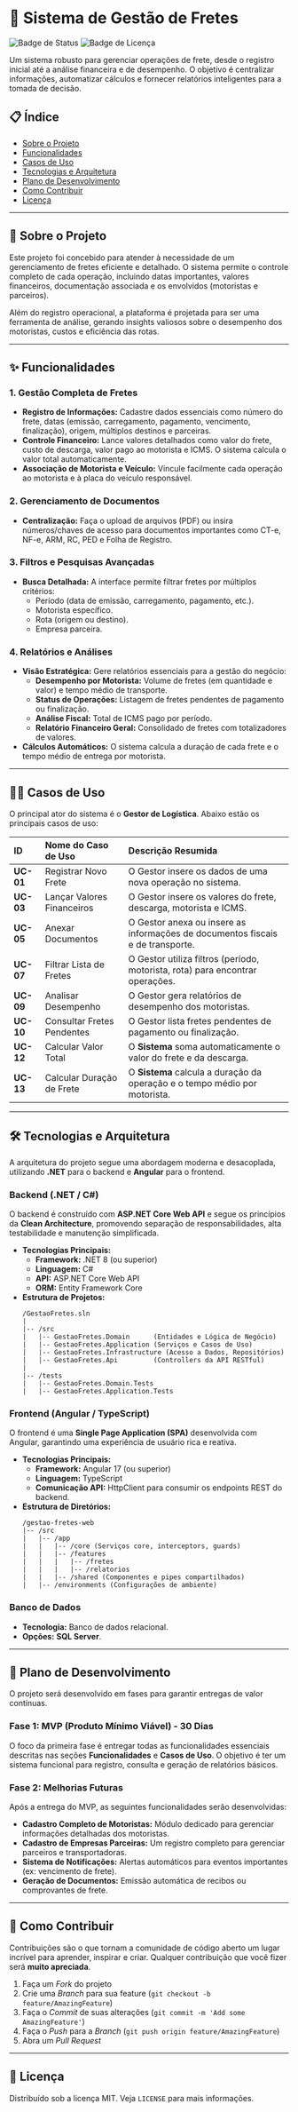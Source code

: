 # 🚚 Sistema de Gestão de Fretes

![Badge de Status](https://img.shields.io/badge/status-em%20desenvolvimento-yellow)
![Badge de Licença](https://img.shields.io/badge/license-MIT-blue)

Um sistema robusto para gerenciar operações de frete, desde o registro inicial até a análise financeira e de desempenho. O objetivo é centralizar informações, automatizar cálculos e fornecer relatórios inteligentes para a tomada de decisão.

## 📋 Índice

- [Sobre o Projeto](#-sobre-o-projeto)
- [Funcionalidades](#-funcionalidades)
- [Casos de Uso](#-casos-de-uso)
- [Tecnologias e Arquitetura](#-tecnologias-e-arquitetura)
- [Plano de Desenvolvimento](#-plano-de-desenvolvimento)
- [Como Contribuir](#-como-contribuir)
- [Licença](#-licença)

---

## 🎯 Sobre o Projeto

Este projeto foi concebido para atender à necessidade de um gerenciamento de fretes eficiente e detalhado. O sistema permite o controle completo de cada operação, incluindo datas importantes, valores financeiros, documentação associada e os envolvidos (motoristas e parceiros).

Além do registro operacional, a plataforma é projetada para ser uma ferramenta de análise, gerando insights valiosos sobre o desempenho dos motoristas, custos e eficiência das rotas.

---

## ✨ Funcionalidades

### 1. Gestão Completa de Fretes
- **Registro de Informações:** Cadastre dados essenciais como número do frete, datas (emissão, carregamento, pagamento, vencimento, finalização), origem, múltiplos destinos e parceiras.
- **Controle Financeiro:** Lance valores detalhados como valor do frete, custo de descarga, valor pago ao motorista e ICMS. O sistema calcula o valor total automaticamente.
- **Associação de Motorista e Veículo:** Vincule facilmente cada operação ao motorista e à placa do veículo responsável.

### 2. Gerenciamento de Documentos
- **Centralização:** Faça o upload de arquivos (PDF) ou insira números/chaves de acesso para documentos importantes como CT-e, NF-e, ARM, RC, PED e Folha de Registro.

### 3. Filtros e Pesquisas Avançadas
- **Busca Detalhada:** A interface permite filtrar fretes por múltiplos critérios:
    - Período (data de emissão, carregamento, pagamento, etc.).
    - Motorista específico.
    - Rota (origem ou destino).
    - Empresa parceira.

### 4. Relatórios e Análises
- **Visão Estratégica:** Gere relatórios essenciais para a gestão do negócio:
    - **Desempenho por Motorista:** Volume de fretes (em quantidade e valor) e tempo médio de transporte.
    - **Status de Operações:** Listagem de fretes pendentes de pagamento ou finalização.
    - **Análise Fiscal:** Total de ICMS pago por período.
    - **Relatório Financeiro Geral:** Consolidado de fretes com totalizadores de valores.
- **Cálculos Automáticos:** O sistema calcula a duração de cada frete e o tempo médio de entrega por motorista.

---

## 🧑‍💻 Casos de Uso

O principal ator do sistema é o **Gestor de Logística**. Abaixo estão os principais casos de uso:

| ID | Nome do Caso de Uso | Descrição Resumida |
| :--- | :--- | :--- |
| **UC-01** | Registrar Novo Frete | O Gestor insere os dados de uma nova operação no sistema. |
| **UC-03** | Lançar Valores Financeiros | O Gestor insere os valores do frete, descarga, motorista e ICMS. |
| **UC-05** | Anexar Documentos | O Gestor anexa ou insere as informações de documentos fiscais e de transporte. |
| **UC-07** | Filtrar Lista de Fretes | O Gestor utiliza filtros (período, motorista, rota) para encontrar operações. |
| **UC-09** | Analisar Desempenho | O Gestor gera relatórios de desempenho dos motoristas. |
| **UC-10** | Consultar Fretes Pendentes | O Gestor lista fretes pendentes de pagamento ou finalização. |
| **UC-12** | Calcular Valor Total | O **Sistema** soma automaticamente o valor do frete e da descarga. |
| **UC-13** | Calcular Duração de Frete | O **Sistema** calcula a duração da operação e o tempo médio por motorista. |

---

## 🛠️ Tecnologias e Arquitetura

A arquitetura do projeto segue uma abordagem moderna e desacoplada, utilizando **.NET** para o backend e **Angular** para o frontend.

### Backend (.NET / C#)
O backend é construído com **ASP.NET Core Web API** e segue os princípios da **Clean Architecture**, promovendo separação de responsabilidades, alta testabilidade e manutenção simplificada.

- **Tecnologias Principais:**
    - **Framework:** .NET 8 (ou superior)
    - **Linguagem:** C#
    - **API:** ASP.NET Core Web API
    - **ORM:** Entity Framework Core
- **Estrutura de Projetos:**
    ```
    /GestaoFretes.sln
    |
    |-- /src
    |   |-- GestaoFretes.Domain      (Entidades e Lógica de Negócio)
    |   |-- GestaoFretes.Application (Serviços e Casos de Uso)
    |   |-- GestaoFretes.Infrastructure (Acesso a Dados, Repositórios)
    |   |-- GestaoFretes.Api         (Controllers da API RESTful)
    |
    |-- /tests
    |   |-- GestaoFretes.Domain.Tests
    |   |-- GestaoFretes.Application.Tests
    ```

### Frontend (Angular / TypeScript)
O frontend é uma **Single Page Application (SPA)** desenvolvida com Angular, garantindo uma experiência de usuário rica e reativa.

- **Tecnologias Principais:**
    - **Framework:** Angular 17 (ou superior)
    - **Linguagem:** TypeScript
    - **Comunicação API:** HttpClient para consumir os endpoints REST do backend.
- **Estrutura de Diretórios:**
    ```
    /gestao-fretes-web
    |-- /src
    |   |-- /app
    |   |   |-- /core (Serviços core, interceptors, guards)
    |   |   |-- /features
    |   |   |   |-- /fretes
    |   |   |   |-- /relatorios
    |   |   |-- /shared (Componentes e pipes compartilhados)
    |   |-- /environments (Configurações de ambiente)
    ```

### Banco de Dados
- **Tecnologia:** Banco de dados relacional.
- **Opções:** **SQL Server**.

---

## 🚀 Plano de Desenvolvimento

O projeto será desenvolvido em fases para garantir entregas de valor contínuas.

### Fase 1: MVP (Produto Mínimo Viável) - 30 Dias
O foco da primeira fase é entregar todas as funcionalidades essenciais descritas nas seções **Funcionalidades** e **Casos de Uso**. O objetivo é ter um sistema funcional para registro, consulta e geração de relatórios básicos.

### Fase 2: Melhorias Futuras
Após a entrega do MVP, as seguintes funcionalidades serão desenvolvidas:
- **Cadastro Completo de Motoristas:** Módulo dedicado para gerenciar informações detalhadas dos motoristas.
- **Cadastro de Empresas Parceiras:** Um registro completo para gerenciar parceiros e transportadoras.
- **Sistema de Notificações:** Alertas automáticos para eventos importantes (ex: vencimento de frete).
- **Geração de Documentos:** Emissão automática de recibos ou comprovantes de frete.

---

## 🤝 Como Contribuir

Contribuições são o que tornam a comunidade de código aberto um lugar incrível para aprender, inspirar e criar. Qualquer contribuição que você fizer será **muito apreciada**.

1. Faça um *Fork* do projeto
2. Crie uma *Branch* para sua feature (`git checkout -b feature/AmazingFeature`)
3. Faça o *Commit* de suas alterações (`git commit -m 'Add some AmazingFeature'`)
4. Faça o *Push* para a *Branch* (`git push origin feature/AmazingFeature`)
5. Abra um *Pull Request*

---

## 📄 Licença

Distribuído sob a licença MIT. Veja `LICENSE` para mais informações.
